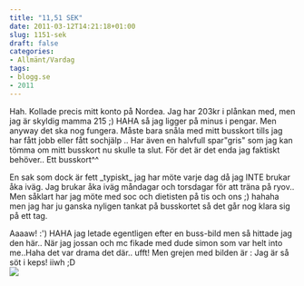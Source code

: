```yaml
---
title: "11,51 SEK"
date: 2011-03-12T14:21:18+01:00
slug: 1151-sek
draft: false
categories:
- Allmänt/Vardag
tags:
- blogg.se
- 2011
---
```

Hah. Kollade precis mitt konto på Nordea. Jag har 203kr i plånkan med, men jag är skyldig mamma 215 ;) HAHA så jag ligger på minus i pengar. Men anyway det ska nog fungera. Måste bara snåla med mitt busskort tills jag har fått jobb eller fått sochjälp .. Har även en halvfull spar"gris" som jag kan tömma om mitt busskort nu skulle ta slut. För det är det enda jag faktiskt behöver.. Ett busskort^^  
  
En sak som dock är fett \_typiskt\_ jag har möte varje dag då jag INTE brukar åka iväg. Jag brukar åka iväg måndagar och torsdagar för att träna på ryov.. Men såklart har jag möte med soc och dietisten på tis och ons ;) hahaha men jag har ju ganska nyligen tankat på busskortet så det går nog klara sig på ett tag.  
  
  
  
  
Aaaaw! :') HAHA jag letade egentligen efter en buss-bild men så hittade jag den här.. När jag jossan och mc fikade med dude simon som var helt into me..Haha det var drama det där.. ufft! Men grejen med bilden är : Jag är så söt i keps! iiwh ;D  
![](/assets/images/blogg.se/jagsimonpcentralkonditoriet_137177652.jpg)